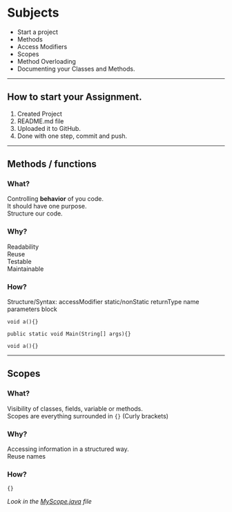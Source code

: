 
# Subjects

- Start a project
- Methods
- Access Modifiers
- Scopes
- Method Overloading
- Documenting your Classes and Methods.

---

## How to start your Assignment.
1. Created Project
1. README.md file
1. Uploaded it to GitHub.
1. Done with one step, commit and push.

---

## Methods / functions

### What?
Controlling **behavior** of you code.  
It should have one purpose.  
Structure our code. 

### Why?
Readability  
Reuse  
Testable  
Maintainable

### How?
Structure/Syntax: 
accessModifier static/nonStatic returnType name parameters block

`void a(){}`

`public static void Main(String[] args){}`

`void a(){}`


---


## Scopes

### What?
Visibility of classes, fields, variable or methods.  
Scopes are everything surrounded in `{}` (Curly brackets)


### Why?
Accessing information in a structured way.  
Reuse names

### How?
``{}``

_Look in the [MyScope.java] file_  









[MyScope.java]: https://github.com/SimonElbrink/g37_javafundamentals_2/blob/master/src/main/java/se/lexicon/simon/MyScope.java